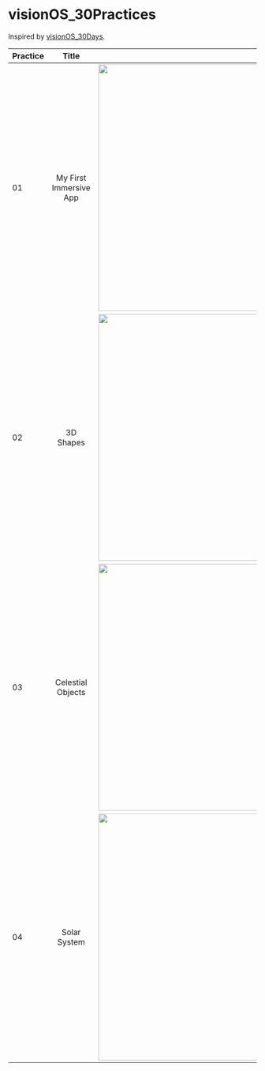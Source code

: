 # visionOS_30Practices

Inspired by [visionOS_30Days](https://github.com/satoshi0212/visionOS_30Days).

| Practice      | Title       | Preview       |
| -------------- |:--------------:| --------------:|
| 01 | My First Immersive App | <img src="https://github.com/yuchenz27/visionOS_30Practices/assets/44870300/0e05fe47-1a99-4752-84d3-ff256d8163e5" alt="MyFirstImmersiveApp" width="500">
| 02 | 3D Shapes | <img src="https://github.com/yuchenz27/visionOS_30Practices/assets/44870300/1635a8b6-7ece-43b4-a627-78a85c24d58b" alt="3DShapes" width="500">
| 03 | Celestial Objects | <img src="https://github.com/yuchenz27/visionOS_30Practices/assets/44870300/ec368e98-0f72-4a2c-8f8c-4a506342b1cf" alt="CelestialObjects" width="500">
| 04 | Solar System | <img src="https://github.com/yuchenz27/visionOS_30Practices/assets/44870300/596aa187-58ea-4864-ab79-2623a06d9ff6" alt="SolarSystem" width="500">
